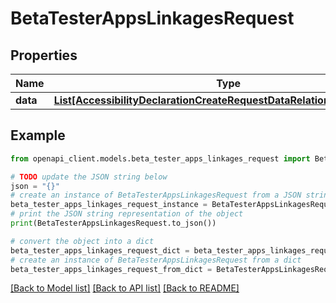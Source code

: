 # BetaTesterAppsLinkagesRequest


## Properties

Name | Type | Description | Notes
------------ | ------------- | ------------- | -------------
**data** | [**List[AccessibilityDeclarationCreateRequestDataRelationshipsAppData]**](AccessibilityDeclarationCreateRequestDataRelationshipsAppData.md) |  | 

## Example

```python
from openapi_client.models.beta_tester_apps_linkages_request import BetaTesterAppsLinkagesRequest

# TODO update the JSON string below
json = "{}"
# create an instance of BetaTesterAppsLinkagesRequest from a JSON string
beta_tester_apps_linkages_request_instance = BetaTesterAppsLinkagesRequest.from_json(json)
# print the JSON string representation of the object
print(BetaTesterAppsLinkagesRequest.to_json())

# convert the object into a dict
beta_tester_apps_linkages_request_dict = beta_tester_apps_linkages_request_instance.to_dict()
# create an instance of BetaTesterAppsLinkagesRequest from a dict
beta_tester_apps_linkages_request_from_dict = BetaTesterAppsLinkagesRequest.from_dict(beta_tester_apps_linkages_request_dict)
```
[[Back to Model list]](../README.md#documentation-for-models) [[Back to API list]](../README.md#documentation-for-api-endpoints) [[Back to README]](../README.md)


